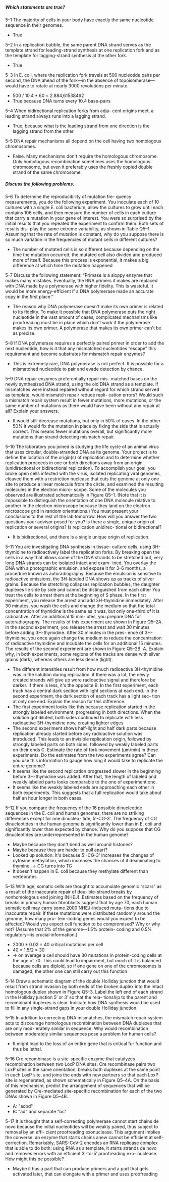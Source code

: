 
##### Which statements are true?
5–1 The majority of cells in your body have exactly the
same nucleotide sequence in their genomes.
- True

5–2 In a replication bubble, the same parent DNA
strand serves as the template strand for leading-strand
synthesis at one replication fork and as the template for
lagging-strand synthesis at the other fork.
- True

5–3 In E. coli, where the replication fork travels at
500 nucleotide pairs per second, the DNA ahead of the
fork—in the absence of topoisomerase—would have to
rotate at nearly 3000 revolutions per minute.
- 500 / 10.4 * 60 = 2.884,61538462
- True because DNA turns every 10.4 base-pairs

5–4 When bidirectional replication forks from adja-
cent origins meet, a leading strand always runs into a
lagging strand.
- True, because what is the leading strand from one direction is the lagging strand from the other

5–5 DNA repair mechanisms all depend on the cell
having two homologous chromosomes.
- False. Many mechanisms don't require the homologous chromosome. Only homologous recombination sometimes uses the homologous chromosome, but even it preferably uses the freshly copied double strand of the same chromosome.
##### Discuss the following problems.
5–6 To determine the reproducibility of mutation fre-
quency measurements, you do the following experiment.
You inoculate each of 10 cultures with a single E. coli
bacterium, allow the cultures to grow until each contains
106 cells, and then measure the number of cells in each
culture that carry a mutation in your gene of interest. You
were so surprised by the initial results that you repeated
the experiment to confirm them. Both sets of results dis-
play the same extreme variability, as shown in Table Q5–1.
Assuming that the rate of mutation is constant, why do you
suppose there is so much variation in the frequencies of
mutant cells in different cultures?
- The number of mutated cells is so different because depending on the time the mutation occurred, the mutated cell also divided and produced more of itself. Because this process is exponential, it makes a big difference at which time the mutation happened

5–7 Discuss the following statement: “Primase is a
sloppy enzyme that makes many mistakes. Eventually, the
RNA primers it makes are replaced with DNA made by a
polymerase with higher fidelity. This is wasteful. It would
be more energy-efficient if a DNA polymerase made an
accurate copy in the first place.”
- The reason why DNA polymerase doesn't make its own primer is related to its fidelity. To make it possible that DNA polymerase puts the right nucleotide in the vast amount of cases, complicated mechanisms like proofreading must be in place which don't work if the polymerase makes its own primer. A polymerase that makes its own primer can't be as precise.

5–8 If DNA polymerase requires a perfectly paired
primer in order to add the next nucleotide, how is it that
any mismatched nucleotides “escape” this requirement
and become substrates for mismatch repair enzymes?
- This is extremely rare, DNA polymerase is not perfect. It is possible for a mismatched nucleotide to pair and evade detection by chance.

5–9 DNA repair enzymes preferentially repair mis-
matched bases on the newly synthesized DNA strand,
using the old DNA strand as a template. If mismatches
were instead repaired without regard for which strand
served as template, would mismatch repair reduce repli-
cation errors? Would such a mismatch repair system result
in fewer mutations, more mutations, or the same number
of mutations as there would have been without any repair
at all? Explain your answers.
- It would still decrease mutations, but only in 50% of cases. In the other 50% it would fix the mutation in place by fixing the side that is actually correct. This means fewer mutations overall, but significantly more mutations than strand detecting mismatch repair.

5–10 The laboratory you joined is studying the life cycle
of an animal virus that uses circular, double-stranded
DNA as its genome. Your project is to define the location
of the origin(s) of replication and to determine whether
replication proceeds in one or both directions away from
an origin (unidirectional or bidirectional replication). To
accomplish your goal, you broke open cells infected with
the virus, isolated replicating viral genomes, cleaved them
with a restriction nuclease that cuts the genome at only
one site to produce a linear molecule from the circle, and
examined the resulting molecules in the electron micro-
scope. Some of the molecules you observed are illustrated
schematically in Figure Q5–1. (Note that it is impossible to
distinguish the orientation of one DNA molecule relative
to another in the electron microscope because they land
on the electron microscope grid in random orientations.)
You must present your conclusions to the rest of
the lab tomorrow. How will you answer the two questions
your advisor posed for you? Is there a single, unique origin
of replication or several origins? Is replication unidirec-
tional or bidirectional?
- It is bidirectional, and there is a single unique origin of replication.

5–11 You are investigating DNA synthesis in tissue-
culture cells, using 3H-thymidine to radioactively label
the replication forks. By breaking open the cells in a way
that allows some of the DNA strands to be stretched out,
very long DNA strands can be isolated intact and exam-
ined. You overlay the DNA with a photographic emulsion,
and expose it for 3–6 months, a procedure known as
autoradiography. Because the emulsion is sensitive to
radioactive emissions, the 3H-labeled DNA shows up as
tracks of silver grains. Because the stretching collapses
replication bubbles, the daughter duplexes lie side by side
and cannot be distinguished from each other
You treat the cells to arrest them at the beginning
of S phase. In the first experiment, you release the arrest
and add 3H-thymidine immediately. After 30 minutes, you
wash the cells and change the medium so that the total
concentration of thymidine is the same as it was, but only
one-third of it is radioactive. After an additional 15 min-
utes, you prepare DNA for autoradiography. The results of
this experiment are shown in Figure Q5–2A. In the second
experiment, you release the arrest and wait 30 minutes
before adding 3H-thymidine. After 30 minutes in the pres-
ence of 3H-thymidine, you once again change the medium
to reduce the concentration of radioactive thymidine and
incubate the cells for an additional 15 minutes. The results
of the second experiment are shown in Figure Q5–2B.
A. Explain why, in both experiments, some regions
of the tracks are dense with silver grains (dark), whereas
others are less dense (light).
- The different intensities result from how much radioactive 3H-thymidine was in the solution during replication. if there was a lot, the newly created strands will give up wore radioactive signal and therefore be darker. If there is less, it's the opposite
B. In the first experiment, each track has a central
dark section with light sections at each end. In the second
experiment, the dark section of each track has a light sec-
tion at only one end. Explain the reason for this difference.
- The first experiment looks like this because replication started in the strongly labeled environment, progressing in both directions. When the solution got diluted, both sides continued to replicate with less radioactive 3H-thymidine now, creating lighter edges
- The second experiment shows half-light and half dark parts because replication already started before any radioactive solution was introduced. This leads to an invisible replication origin, followed by strongly labeled parts on both sides, followed by weakly labeled parts on their ends
C. Estimate the rate of fork movement (μm/min) in
these experiments. Do the estimates from the two experiments
agree? Can you use this information to gauge how
long it would take to replicate the entire genome?
- It seems like the second replication progressed slower in the beginning before 3H-thymidine was added. After that, the length of labeled and weakly labeled parts looks comparable to the one of experiment one.
- It seems like the weakly labeled ends are approaching each other in both experiments. This suggests that a full replication would take about half an hour longer in both cases.

5–12 If you compare the frequency of the 16 possible
dinucleotide sequences in the E. coli and human genomes,
there are no striking differences except for one dinucleo-
tide, 5′-CG-3′. The frequency of CG dinucleotides in the
human genome is significantly lower than in E. coli and
significantly lower than expected by chance. Why do you
suppose that CG dinucleotides are underrepresented in
the human genome?
- Maybe because they don't bend as well around histones?
- Maybe because they are harder to pull apart?
- Looked up solution: It's because 5'-CG-3' increases the changes of cytosine methylation, which increases the chances of it deaminating to thymine. → CG turns into TG
- It doesn't happen in E. coli because they methylate different than vertebrates

5–13 With age, somatic cells are thought to accumulate
genomic “scars” as a result of the inaccurate repair of dou-
ble-strand breaks by nonhomologous end joining (NHEJ).
Estimates based on the frequency of breaks in primary
human fibroblasts suggest that by age 70, each human
somatic cell may carry some 2000 NHEJ-induced muta-
tions due to inaccurate repair. If these mutations were
distributed randomly around the genome, how many pro-
tein-coding genes would you expect to be affected? Would
you expect cell function to be compromised? Why or
why not? (Assume that 2% of the genome—1.5% protein-
coding and 0.5% regulatory—is crucial information.)
- 2000 * 0.02 = 40 critical mutations per cell
- 40 * 1.5/2 = 30
- → on average a cell should have 30 mutations in protein-coding cells at the age of 70. This could lead to impairment, but much of it is balanced because cells are diploid, so if one gene on one of the chromosomes is damaged, the other one can still carry out this function

5–14 Draw a schematic diagram of the double Holliday
junction that would result from strand invasion by both
ends of the broken duplex into the intact homologous
duplex shown in Figure Q5–3. Label the left end of each
strand in the Holliday junction 5′ or 3′ so that the rela-
tionship to the parent and recombinant duplexes is clear.
Indicate how DNA synthesis would be used to fill in any
single-strand gaps in your double Holliday junction.

5–15 In addition to correcting DNA mismatches, the
mismatch repair system acts to discourage homologous
recombination between DNA duplexes that are only mod-
erately similar in sequence. Why would recombination
between moderately similar sequences pose a problem for 
human cells?
- It might lead to the loss of an entire gene that is critical fur function and thus be lethal.

5–16 Cre recombinase is a site-specific enzyme that
catalyzes recombination between two LoxP DNA sites. Cre
recombinase pairs two LoxP sites in the same orientation,
breaks both duplexes at the same point in each LoxP site,
and joins the ends with new partners so that each LoxP site
is regenerated, as shown schematically in Figure Q5–4A.
On the basis of this mechanism, predict the arrangement
of sequences that will be generated by Cre-mediated
site-specific recombination for each of the two DNAs
shown in Figure Q5–4B.
- A: "acbd"
- B: "ad" and separate "bc" 

5–17 It is thought that a self-correcting polymerase
cannot start chains de novo because the initial nucleotides
will be weakly paired, thus subject to removal by an effi-
cient proofreading exonuclease. This argument implies
the converse: an enzyme that starts chains anew cannot
be efficient at self-correction. Remarkably, SARS-CoV-2
encodes an RNA replicase complex that is able to do both:
using RNA as a template, it starts strands de novo and
removes errors with an efficient 3′-to-5′ proofreading exo-
nuclease. How might this be possible?
- Maybe it has a part that can produce primers and a part that gets activated later, that can elongate with a primer and uses proofreading
